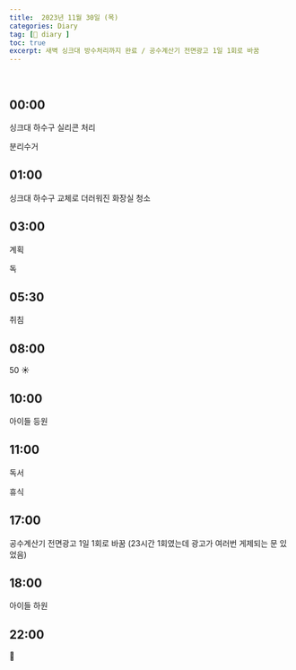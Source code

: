 ```yaml
---
title:  2023년 11월 30일 (목)
categories: Diary
tag: [📒 diary ]
toc: true
excerpt: 새벽 싱크대 방수처리까지 완료 / 공수계산기 전면광고 1일 1회로 바꿈
---
```

​

## 00:00

싱크대 하수구 실리콘 처리

분리수거

## 01:00

싱크대 하수구 교체로 더러워진 화장실 청소

## 03:00

계획

독

## 05:30

취침

## 08:00

50 ☀️

## 10:00

아이들 등원

## 11:00

독서

휴식

## 17:00

공수계산기 전면광고 1일 1회로 바꿈 (23시간 1회였는데 광고가 여러번 게제되는 문 있었음)

## 18:00

아이들 하원

## 22:00

🌙

<br><br><br>
